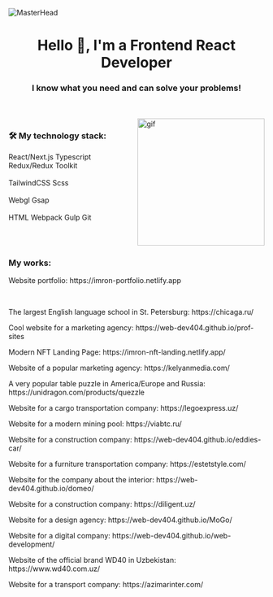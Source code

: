 ![MasterHead](https://i.ibb.co/q9HjCBf/YT-Banner-Template-01.jpg)
<h1 align="center">Hello 👋, I'm a Frontend React Developer</h1>
<h3 align="center">I know what you need and can solve your problems!</h3>
<br> <br>
<img align="right" height="250" src="https://media3.giphy.com/media/qgQUggAC3Pfv687qPC/giphy.gif" alt="gif">
<h3>🛠 My technology stack:</h3>
<div>
	<span>React/Next.js</span>
	<span>Typescript</span>
	<span>Redux/Redux Toolkit</span>
</div>
<br>
<div>
	<span>TailwindCSS</span>
	<span>Scss</span>
</div>
<br>
<div>
	<span>Webgl</span>
	<span>Gsap</span>
</div>
<br>
<div>
	<span>HTML</span>
	<span>Webpack</span>
	<span>Gulp</span>
	<span>Git</span>
</div>

<br><br>
<h3>My works:</h3>
<p>Website portfolio: https://imron-portfolio.netlify.app</p>
<br>
<p>The largest English language school in St. Petersburg: https://chicaga.ru/</p>
<p>Cool website for a marketing agency: https://web-dev404.github.io/prof-sites</p>
<p>Modern NFT Landing Page: https://imron-nft-landing.netlify.app/</p>
<p>Website of a popular marketing agency: https://kelyanmedia.com/</p>
<p>A very popular table puzzle in America/Europe and Russia: https://unidragon.com/products/quezzle</p>
<p>Website for a cargo transportation company: https://legoexpress.uz/</p>
<p>Website for a modern mining pool: https://viabtc.ru/</p>
<p>Website for a construction company: https://web-dev404.github.io/eddies-car/</p>
<p>Website for a furniture transportation company: https://estetstyle.com/</p>
<p>Website for the company about the interior: https://web-dev404.github.io/domeo/</p>
<p>Website for a construction company: https://diligent.uz/</p>
<p>Website for a design agency: https://web-dev404.github.io/MoGo/</p>
<p>Website for a digital company: https://web-dev404.github.io/web-development/</p>
<p>Website of the official brand WD40 in Uzbekistan: https://www.wd40.com.uz/</p>
<p>Website for a transport company: https://azimarinter.com/</p>
